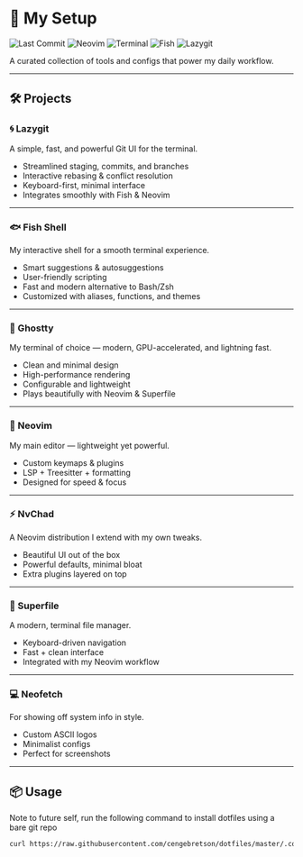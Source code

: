 
# 🌟 My Setup

![Last Commit](https://img.shields.io/github/last-commit/yourusername/yourrepo?style=for-the-badge&color=green)
![Neovim](https://img.shields.io/badge/Neovim-57A143?style=for-the-badge&logo=neovim&logoColor=white)
![Terminal](https://img.shields.io/badge/Ghostty-333333?style=for-the-badge&logo=windowsterminal&logoColor=white)
![Fish](https://img.shields.io/badge/Fish%20Shell-00A1D6?style=for-the-badge&logo=gnu-bash&logoColor=white)
![Lazygit](https://img.shields.io/badge/Lazygit-FC6D26?style=for-the-badge&logo=git&logoColor=white)

A curated collection of tools and configs that power my daily workflow.  

---

## 🛠️ Projects


### 🌀 Lazygit  
A simple, fast, and powerful Git UI for the terminal.  
- Streamlined staging, commits, and branches  
- Interactive rebasing & conflict resolution  
- Keyboard-first, minimal interface  
- Integrates smoothly with Fish & Neovim

---

### 🐟 Fish Shell  
My interactive shell for a smooth terminal experience.  
- Smart suggestions & autosuggestions  
- User-friendly scripting  
- Fast and modern alternative to Bash/Zsh  
- Customized with aliases, functions, and themes

---

### 👻 Ghostty  
My terminal of choice — modern, GPU-accelerated, and lightning fast.  
- Clean and minimal design  
- High-performance rendering  
- Configurable and lightweight  
- Plays beautifully with Neovim & Superfile  

---

### 📝 Neovim  
My main editor — lightweight yet powerful.  
- Custom keymaps & plugins  
- LSP + Treesitter + formatting  
- Designed for speed & focus  

---

### ⚡ NvChad  
A Neovim distribution I extend with my own tweaks.  
- Beautiful UI out of the box  
- Powerful defaults, minimal bloat  
- Extra plugins layered on top  

---

### 📂 Superfile  
A modern, terminal file manager.  
- Keyboard-driven navigation  
- Fast + clean interface  
- Integrated with my Neovim workflow  

---

### 💻 Neofetch  
For showing off system info in style.  
- Custom ASCII logos  
- Minimalist configs  
- Perfect for screenshots  

---

## 📦 Usage

Note to future self, run the following command to install dotfiles using a bare git repo

```bash
curl https://raw.githubusercontent.com/cengebretson/dotfiles/master/.config/setup.sh | bash
```



